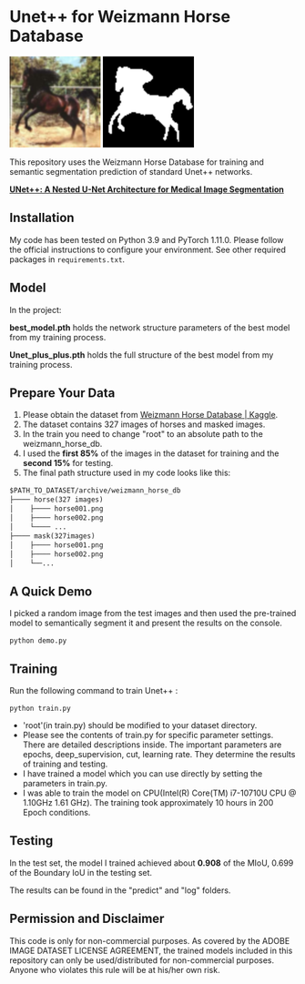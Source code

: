 # Unet++ for Weizmann Horse Database



<img src=".\predict\20_0_ori.png" alt="20_0_ori" style="zoom:200%;" />

<img src=".\predict\20_0_predict.png" alt="20_0_predict" style="zoom:200%;" />

This repository uses the Weizmann Horse Database for training and semantic segmentation prediction of standard Unet++ networks.

**[UNet++: A Nested U-Net Architecture for Medical Image Segmentation](https://arxiv.org/abs/1807.10165)**

## Installation

My code has been tested on Python 3.9 and PyTorch 1.11.0. Please follow the official instructions to configure your environment. See other required packages in `requirements.txt`.

## Model ##

In the project: 

**best_model.pth** holds the network structure parameters of the best model from my training process. 

**Unet_plus_plus.pth** holds the full structure of the best model from my training process. 

## Prepare Your Data

1. Please obtain the dataset from [Weizmann Horse Database | Kaggle](https://www.kaggle.com/datasets/ztaihong/weizmann-horse-database/metadata).
2. The dataset contains 327 images of horses and masked images.
3. In the train you need to change "root" to an absolute path to the weizmann_horse_db.
4. I used the **first 85%** of the images in the dataset for training and the **second 15%** for testing.
5. The final path structure used in my code looks like this:

````
$PATH_TO_DATASET/archive/weizmann_horse_db
├──── horse(327 images)
│    ├──── horse001.png
│    ├──── horse002.png
│    └──── ...
├──── mask(327images)
│    ├──── horse001.png
│    ├──── horse002.png
│    └──...
````

## A Quick Demo

I picked a random image from the test images and then used the pre-trained model to semantically segment it and present the results on the console.

    python demo.py

## Training

Run the following command to train Unet++ :

    python train.py

- 'root'(in train.py) should be modified to your dataset directory.
- Please see the contents of train.py for specific parameter settings. There are detailed descriptions inside. The important parameters are epochs, deep_supervision, cut, learning rate. They determine the results of training and testing.
- I have trained a model which you can use directly by setting the parameters in train.py.
- I was able to train the model on CPU(Intel(R) Core(TM) i7-10710U CPU @ 1.10GHz   1.61 GHz). The training took approximately 10 hours in 200 Epoch conditions.

## Testing ##

In the test set, the model I trained achieved about **0.908** of the MIoU, 0.699 of the Boundary IoU in the testing set.

The results can be found in the "predict" and "log" folders.

## Permission and Disclaimer

This code is only for non-commercial purposes. As covered by the ADOBE IMAGE DATASET LICENSE AGREEMENT, the trained models included in this repository can only be used/distributed for non-commercial purposes. Anyone who violates this rule will be at his/her own risk.
